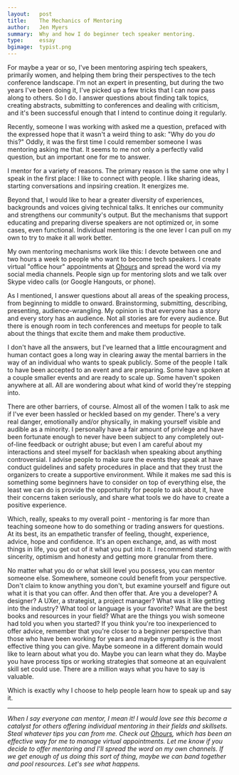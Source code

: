 ```yaml
---
layout:   post
title:    The Mechanics of Mentoring
author:   Jen Myers
summary:  Why and how I do beginner tech speaker mentoring.
type:     essay
bgimage:  typist.png
---
```


For maybe a year or so, I've been mentoring aspiring tech speakers, primarily women, and helping them bring their perspectives to the tech conference landscape. I'm not an expert in presenting, but during the two years I've been doing it, I've picked up a few tricks that I can now pass along to others. So I do. I answer questions about finding talk topics, creating abstracts, submitting to conferences and dealing with criticism, and it's been successful enough that I intend to continue doing it regularly.

Recently, someone I was working with asked me a question, prefaced with the expressed hope that it wasn't a weird thing to ask: "Why do you _do_ this?" Oddly, it was the first time I could remember someone I was mentoring asking me that. It seems to me not only a perfectly valid question, but an important one for me to answer. 

I mentor for a variety of reasons. The primary reason is the same one why I speak in the first place: I like to connect with people. I like sharing ideas, starting conversations and inpsiring creation. It energizes me.

Beyond that, I would like to hear a greater diversity of experiences, backgrounds and voices giving technical talks. It enriches our community and strengthens our community's output. But the mechanisms that support educating and preparing diverse speakers are not optimized or, in some cases, even functional. Individual mentoring is the one lever I can pull on my own to try to make it all work better.

My own mentoring mechanisms work like this: I devote between one and two hours a week to people who want to become tech speakers. I create virtual "office hour" appointments at [Ohours](http://ohours.org/jenmyers) and spread the word via my social media channels. People sign up for mentoring slots and we talk over Skype video calls (or Google Hangouts, or phone).

As I mentioned, I answer questions about all areas of the speaking process, from beginning to middle to onward. Brainstorming, submitting, describing, presenting, audience-wrangling. My opinion is that everyone has a story and every story has an audience. Not all stories are for every audience. But there is enough room in tech conferences and meetups for people to talk about the things that excite them and make them productive.

I don't have all the answers, but I've learned that a little encouragment and human contact goes a long way in clearing away the mental barriers in the way of an individual who wants to speak publicly. Some of the people I talk to have been accepted to an event and are preparing. Some have spoken at a couple smaller events and are ready to scale up. Some haven't spoken anywhere at all. All are wondering about what kind of world they're stepping into.

There are other barriers, of course. Almost all of the women I talk to ask me if I've ever been hassled or heckled based on my gender. There's a very real danger, emotionally and/or physically, in making yourself visible and audible as a minority. I personally have a fair amount of privlege and have been fortunate enough to never have been subject to any completely out-of-line feedback or outright abuse; but even I am careful about my interactions and steel myself for backlash when speaking about anything controversial. I advise people to make sure the events they speak at have conduct guidelines and safety procedures in place and that they trust the organizers to create a supportive environment. While it makes me sad this is something some beginners have to consider on top of everything else, the least we can do is provide the opportunity for people to ask about it, have their concerns taken seriously, and share what tools we do have to create a positive experience.

Which, really, speaks to my overall point - mentoring is far more than teaching someone how to do something or trading answers for questions. At its best, its an empathetic transfer of feeling, thought, experience, advice, hope and confidence. It's an open exchange, and, as with most things in life, you get out of it what you put into it. I recommend starting with sincerity, optimism and honesty and getting more granular from there.

No matter what you do or what skill level you possess, you can mentor someone else. Somewhere, someone could benefit from your perspective. Don't claim to know anything you don't, but examine yourself and figure out what it is that you can offer. And then offer that. Are you a developer? A designer? A UXer, a strategist, a project manager? What was it like getting into the industry? What tool or language is your favorite? What are the best books and resources in your field? What are the things you wish someone had told you when you started? If you think you're too inexperienced to offer advice, remember that you're closer to a beginner perspective than those who have been working for years and maybe sympathy is the most effective thing you can give. Maybe someone in a different domain would like to learn about what you do. Maybe you can learn what they do. Maybe you have process tips or working strategies that someone at an equivalent skill set could use. There are a million ways what you have to say is valuable.

Which is exactly why I choose to help people learn how to speak up and say it.

___

_When I say everyone can mentor, I mean it! I would love see this become a catalyst for others offering individual mentoring in their fields and skillsets. Steal whatever tips you can from me. Check out [Ohours](http://ohours.org/), which has been an effective way for me to manage virtual appointments. Let me know if you decide to offer mentoring and I'll spread the word on my own channels. If we get enough of us doing this sort of thing, maybe we can band together and pool resources. Let's see what happens._
